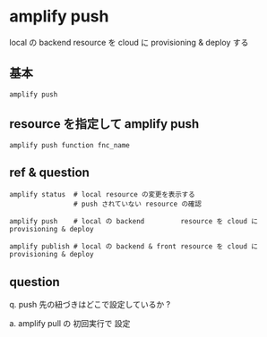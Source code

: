 
# amplify push


local の backend resource を cloud に provisioning & deploy する


## 基本

```
amplify push
```


## resource を指定して amplify push

```
amplify push function fnc_name
```


## ref & question

```
amplify status  # local resource の変更を表示する
                # push されていない resource の確認

amplify push    # local の backend         resource を cloud に provisioning & deploy

amplify publish # local の backend & front resource を cloud に provisioning & deploy
```



## question

q. push 先の紐づきはどこで設定しているか ?

a. amplify pull の 初回実行で 設定



